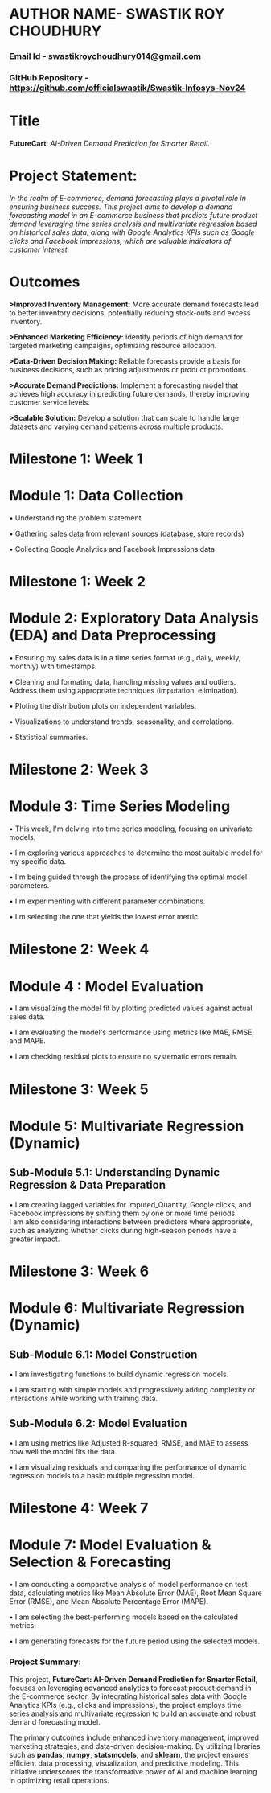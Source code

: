 # **AUTHOR NAME**- SWASTIK ROY CHOUDHURY

### **Email Id** - swastikroychoudhury014@gmail.com

### **GitHub Repository** - https://github.com/officialswastik/Swastik-Infosys-Nov24


# **Title**
**FutureCart**: *AI-Driven Demand Prediction for Smarter Retail.*

# **Project Statement:**
*In the realm of E-commerce, demand forecasting plays a pivotal role in ensuring business success. This project aims to develop a demand forecasting model in an E-commerce business that predicts future product demand leveraging time series analysis and multivariate regression based on historical sales data, along with Google Analytics KPIs such as Google clicks and Facebook impressions, which are valuable indicators of customer interest.*

# **Outcomes**

**>Improved Inventory Management:** More accurate demand forecasts lead to better inventory decisions, potentially reducing stock-outs and excess inventory.

**>Enhanced Marketing Efficiency:** Identify periods of high demand for targeted marketing campaigns, optimizing resource allocation.

**>Data-Driven Decision Making:** Reliable forecasts provide a basis for business decisions, such as pricing adjustments or product promotions.

**>Accurate Demand Predictions:** Implement a forecasting model that achieves high accuracy in predicting future demands, thereby improving customer service levels.

**>Scalable Solution:** Develop a solution that can scale to handle large datasets and varying demand patterns across multiple products.

# **Milestone 1: Week 1**
# Module 1: Data Collection
• Understanding the problem statement 

• Gathering sales data from relevant sources (database, store records) 

• Collecting Google Analytics and Facebook Impressions data


# **Milestone 1: Week 2**
# Module 2: Exploratory Data Analysis (EDA) and Data Preprocessing

• Ensuring my sales data is in a time series format (e.g., daily, weekly, monthly) with timestamps.

• Cleaning and formating data, handling missing values and outliers. Address them using appropriate techniques (imputation, elimination).

• Ploting the distribution plots on independent variables.

• Visualizations to understand trends, seasonality, and correlations.

• Statistical summaries.

# **Milestone 2: Week 3**
# Module 3: Time Series Modeling

• This week, I'm delving into time series modeling, focusing on univariate models.

• I'm exploring various approaches to determine the most suitable model for my specific data.

• I'm being guided through the process of identifying the optimal model parameters.

• I'm experimenting with different parameter combinations.

• I'm selecting the one that yields the lowest error metric.


# **Milestone 2: Week 4**
# Module 4 : Model Evaluation

• I am visualizing the model fit by plotting predicted values against actual sales data.

• I am evaluating the model's performance using metrics like MAE, RMSE, and MAPE.

• I am checking residual plots to ensure no systematic errors remain.

# **Milestone 3: Week 5**
# Module 5: Multivariate Regression (Dynamic) 
## **Sub-Module 5.1: Understanding Dynamic Regression & Data Preparation**  
• I am creating lagged variables for imputed_Quantity, Google clicks, and Facebook impressions by shifting them by one or more time periods.  
 I am also considering interactions between predictors where appropriate, such as analyzing whether clicks during high-season periods have a greater impact.  

# **Milestone 3: Week 6**
# Module 6: Multivariate Regression (Dynamic)  
## **Sub-Module 6.1: Model Construction**  

• I am investigating functions to build dynamic regression models.  

• I am starting with simple models and progressively adding complexity or interactions while working with training data.  

## **Sub-Module 6.2: Model Evaluation**  

• I am using metrics like Adjusted R-squared, RMSE, and MAE to assess how well the model fits the data.  

• I am visualizing residuals and comparing the performance of dynamic regression models to a basic multiple regression model.  

# **Milestone 4: Week 7**
# Module 7: Model Evaluation & Selection & Forecasting

• I am conducting a comparative analysis of model performance on test data, calculating metrics like Mean Absolute Error (MAE), Root Mean Square Error (RMSE), and Mean Absolute Percentage Error (MAPE).

• I am selecting the best-performing models based on the calculated metrics.

• I am generating forecasts for the future period using the selected models.


### Project Summary:  
This project, **FutureCart: AI-Driven Demand Prediction for Smarter Retail**, focuses on leveraging advanced analytics to forecast product demand in the E-commerce sector. By integrating historical sales data with Google Analytics KPIs (e.g., clicks and impressions), the project employs time series analysis and multivariate regression to build an accurate and robust demand forecasting model.

The primary outcomes include enhanced inventory management, improved marketing strategies, and data-driven decision-making. By utilizing libraries such as **pandas**, **numpy**, **statsmodels**, and **sklearn**, the project ensures efficient data processing, visualization, and predictive modeling. This initiative underscores the transformative power of AI and machine learning in optimizing retail operations.







